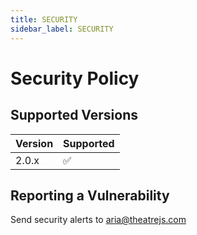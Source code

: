 ```yaml
---
title: SECURITY
sidebar_label: SECURITY
---
```

# Security Policy

## Supported Versions

| Version | Supported          |
| ------- | ------------------ |
| 2.0.x   | :white_check_mark: |

## Reporting a Vulnerability

Send security alerts to aria@theatrejs.com

